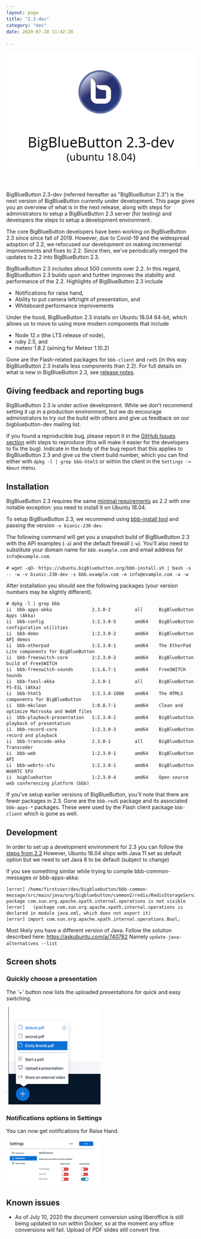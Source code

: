 ```yaml
---
layout: page
title: "2.3-dev"
category: "dev"
date: 2020-07-20 11:42:28

---
```


<p align="center">
  <img src="/images/23-header.png"/>
</p><br>

BigBlueButton 2.3-dev (referred hereafter as "BigBlueButton 2.3") is the next version of BigBlueButton currently under development.  This page gives you an overview of what is in the next release, along with steps for administrators to setup a BigBlueButton 2.3 server (for testing) and developers the steps to setup a development environment.

The core BigBlueButton developers have been working on BigBlueButton 2.3 since since fall of 2019.  However, due to Covid-19 and the widespread adoption of 2.2, we refocused our development on making incremental improvements and fixes to 2.2.  Since then, we've periodically merged the updates to 2.2 into BigBlueButton 2.3.

BigBlueButton 2.3 includes about 500 commits over 2.2.  In this regard, BigBlueButton 2.3 builds upon and further improves the stability and performance of the 2.2.  Highlights of BigBlueButton 2.3 include

  * Notifications for raise hand,
  * Ability to put camera left/right of presentation, and
  * Whiteboard performance improvements

Under the hood, BigBlueButton 2.3 installs on Ubuntu 18.04 64-bit, which allows us to move to using more modern components that include

  * Node 12.x (the LTS release of node), 
  * ruby 2.5, and 
  * meteor 1.8.2 (aiming for Meteor 1.10.2)  

Gone are the Flash-related packages for `bbb-client` and `red5` (in this way BigBlueButton 2.3 installs less components than 2.2).  For full details on what is new in BigBlueButton 2.3, see [release notes](https://github.com/bigbluebutton/bigbluebutton/releases/tag/v2.3-alpha-1).

## Giving feedback and reporting bugs
BigBlueButton 2.3 is under active development.  While we don't recommend setting it up in a production environment, but we do encourage administrators to try out the build with others and give us feedback on our bigbluebutton-dev mailing list.  

If you found a reproducible bug,  please report it in the [GitHub Issues section](https://github.com/bigbluebutton/bigbluebutton/issues) with steps to reproduce (this will make it easier for the developers to fix the bug).  Indicate in the body of the bug report that this applies to BigBlueButton 2.3 and give us the client build number, which you can find either with `dpkg -l | grep bbb-html5` or within the client in the `Settings -> About` menu.


## Installation
BigBlueButton 2.3 requires the same [minimal requirements]( https://docs.bigbluebutton.org/2.2/install.html#minimum-server-requirements) as 2.2 with one notable exception: you need to install it on Ubuntu 18.04.

To setup BigBlueButton 2.3, we recommend using [bbb-install tool](https://github.com/bigbluebutton/bbb-install) and passing the version `-v bionic-230-dev`.

The following command will get you a snapshot build of BigBlueButton 2.3 with the API examples (`-a`) and the default firewall (`-w`).  You'll also need to substitute your domain name for `bbb.example.com` and email address for `info@example.com`.

`# wget -qO- https://ubuntu.bigbluebutton.org/bbb-install.sh | bash -s -- -w -v bionic-230-dev -s bbb.example.com -e info@example.com -a -w`

After installation you should see the following packages (your version numbers may be slightly different).

```
# dpkg -l | grep bbb
ii  bbb-apps-akka               2.3.0-2         all      BigBlueButton Apps (Akka)
ii  bbb-config                  1:2.3.0-5       amd64    BigBlueButton configuration utilities
ii  bbb-demo                    1:2.3.0-2       amd64    BigBlueButton API demos
ii  bbb-etherpad                1:2.3.0-1       amd64    The EtherPad Lite components for BigBlueButton
ii  bbb-freeswitch-core         2:2.3.0-2       amd64    BigBlueButton build of FreeSWITCH
ii  bbb-freeswitch-sounds       1:1.6.7-1       amd64    FreeSWITCH Sounds
ii  bbb-fsesl-akka              2.3.0-1         all      BigBlueButton FS-ESL (Akka)
ii  bbb-html5                   1:2.3.0-1008    amd64    The HTML5 components for BigBlueButton
ii  bbb-mkclean                 1:0.8.7-1       amd64    Clean and optimize Matroska and WebM files
ii  bbb-playback-presentation   1:2.3.0-2       amd64    BigBluebutton playback of presentation
ii  bbb-record-core             1:2.3.0-3       amd64    BigBlueButton record and playback
ii  bbb-transcode-akka          2.3.0-1         all      BigBlueButton Transcoder
ii  bbb-web                     1:2.3.0-1       amd64    BigBlueButton API
ii  bbb-webrtc-sfu              1:2.3.0-1       amd64    BigBlueButton WebRTC SFU
ii  bigbluebutton               1:2.3.0-4       amd64    Open source web conferencing platform (bbb)
```

If you've setup earlier versions of BigBlueButton, you'll note that there are fewer packages in 2.3.  Gone are the `bbb-red5` package and its associated `bbb-apps-*` packages.  These were used by the Flash client package `bbb-client` which is gone as well.

## Development
In order to set up a development environment for 2.3 you can follow the [steps from 2.2](https://docs.bigbluebutton.org/2.2/dev.html)
However, Ubuntu 18.04 ships with Java 11 set as default option but we need to set Java 8 to be default (subject to change)

If you see something similar while trying to compile bbb-common-messages or bbb-apps-akka:

```
[error] /home/firstuser/dev/bigbluebutton/bbb-common-message/src/main/java/org/bigbluebutton/common2/redis/RedisStorageService.java:25:1: package com.sun.org.apache.xpath.internal.operations is not visible
[error]   (package com.sun.org.apache.xpath.internal.operations is declared in module java.xml, which does not export it)
[error] import com.sun.org.apache.xpath.internal.operations.Bool;
```

Most likely you have a different version of Java. Follow the solution described here: 
https://askubuntu.com/a/740782
Namely `update-java-alternatives --list`


## Screen shots

### Quickly choose a presentation

The '+' button now lists the uploaded presentations for quick and easy switching.

<img src="/images/22-choose-presentation.png" alt="Choose Presentation" width="50%" height="50%">

### Notifications options in Settings

You can now get notifications for Raise Hand.

<img src="/images/22-settings-notifications.png" alt="Notifications options" width="50%" height="50%">


## Known issues
- As of July 10, 2020 the document conversion using liberoffice is still being updated to run within Docker, so at the moment any office conversions will fail.  Upload of PDF slides still convert fine.



